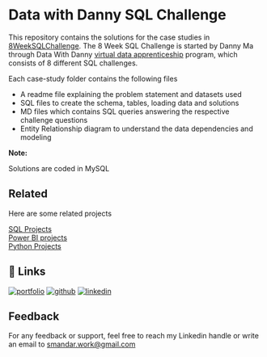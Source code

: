 # Data with Danny SQL Challenge

This repository contains the solutions for the case studies in [8WeekSQLChallenge](https://8weeksqlchallenge.com/). The 8 Week SQL Challenge is started by Danny Ma through Data With Danny [virtual data apprenticeship](https://www.datawithdanny.com/) program, which consists of 8 different SQL challenges.

Each case-study folder contains the following files

- A readme file explaining the problem statement and datasets used
- SQL files to create the schema, tables, loading data and solutions
- MD files which contains SQL queries answering the respective challenge questions
- Entity Relationship diagram to understand the data dependencies and modeling

**Note:**

Solutions are coded in MySQL

## Related

Here are some related projects

[SQL Projects](https://github.com/MandarSawant18/SQL_Projects/tree/main)\
[Power BI projects](https://github.com/MandarSawant18/Power_BI_projects)\
[Python Projects](https://github.com/MandarSawant18/Python_Projects)



## 🔗 Links
[![portfolio](https://img.shields.io/badge/my_portfolio-000?style=for-the-badge&logo=ko-fi&logoColor=white)](https://www.datascienceportfol.io/mandarsawant)
[![github](https://img.shields.io/badge/GitHub-181717.svg?style=for-the-badge&logo=GitHub&logoColor=white)](https://github.com/MandarSawant18)
[![linkedin](https://img.shields.io/badge/linkedin-0A66C2?style=for-the-badge&logo=linkedin&logoColor=white)](https://www.linkedin.com/in/mandarsawant92/)



## Feedback

For any feedback or support, feel free to reach my Linkedin handle or write an email to smandar.work@gmail.com
